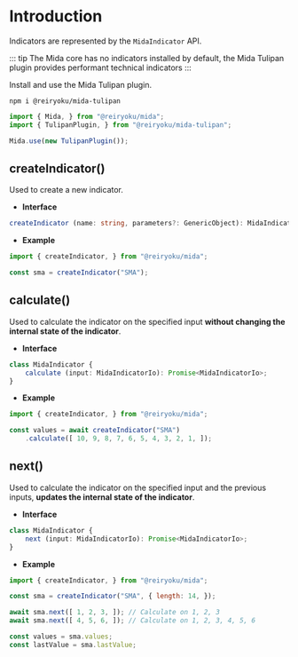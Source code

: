 # Introduction
Indicators are represented by the `MidaIndicator` API.

::: tip
The Mida core has no indicators installed by default, the
Mida Tulipan plugin provides performant technical indicators
:::

Install and use the Mida Tulipan plugin.
```
npm i @reiryoku/mida-tulipan
```

```javascript
import { Mida, } from "@reiryoku/mida";
import { TulipanPlugin, } from "@reiryoku/mida-tulipan";

Mida.use(new TulipanPlugin());
```

## createIndicator()
Used to create a new indicator.

- **Interface**
```typescript
createIndicator (name: string, parameters?: GenericObject): MidaIndicator;
```
- **Example**
```javascript
import { createIndicator, } from "@reiryoku/mida";

const sma = createIndicator("SMA");
```

## calculate()
Used to calculate the indicator on the specified input **without
changing the internal state of the indicator**.

- **Interface**
```typescript
class MidaIndicator {
    calculate (input: MidaIndicatorIo): Promise<MidaIndicatorIo>;
}
```
- **Example**
```javascript
import { createIndicator, } from "@reiryoku/mida";

const values = await createIndicator("SMA")
    .calculate([ 10, 9, 8, 7, 6, 5, 4, 3, 2, 1, ]);
```

## next()
Used to calculate the indicator on the specified input and
the previous inputs, **updates the internal
state of the indicator**.

- **Interface**
```typescript
class MidaIndicator {
    next (input: MidaIndicatorIo): Promise<MidaIndicatorIo>;
}
```
- **Example**
```javascript
import { createIndicator, } from "@reiryoku/mida";

const sma = createIndicator("SMA", { length: 14, });

await sma.next([ 1, 2, 3, ]); // Calculate on 1, 2, 3
await sma.next([ 4, 5, 6, ]); // Calculate on 1, 2, 3, 4, 5, 6

const values = sma.values;
const lastValue = sma.lastValue;
```
